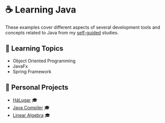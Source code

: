 # ☕ Learning Java

These examples cover different aspects of several development tools and concepts related to Java from my [self-guided](https://github.com/DanielBrito/self-learning) studies.

## :bookmark_tabs: Learning Topics

- Object Oriented Programming
- JavaFx
- Spring Framework
  

## :rocket: Personal Projects

- [HáLugar](https://github.com/HaLugar) :mortar_board:
- [Java Compiler](https://github.com/DanielBrito/ufc/tree/master/Compiladores) :mortar_board:
- [Linear Algebra](https://github.com/DanielBrito/ufc/tree/master/%C3%81lgebra%20Linear) :mortar_board:
